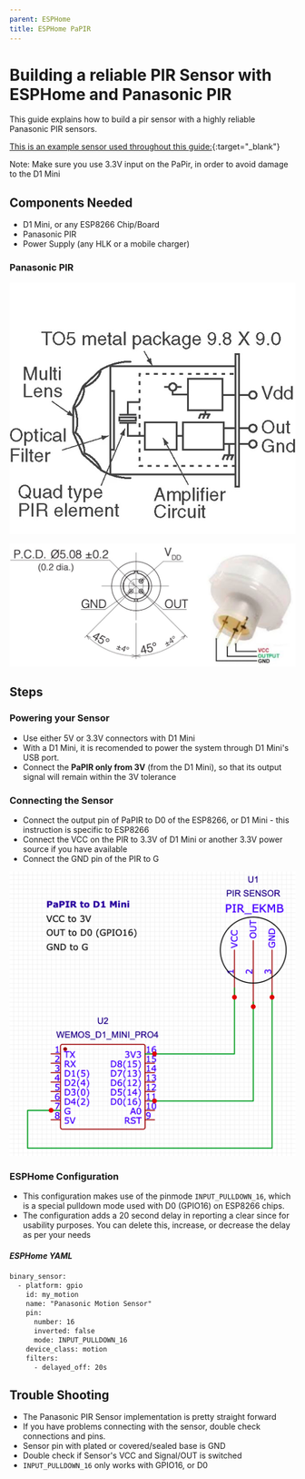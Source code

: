 ```yaml
---
parent: ESPHome
title: ESPHome PaPIR
---
```


# Building a reliable PIR Sensor with ESPHome and Panasonic PIR

This guide explains how to build a pir sensor with a highly reliable Panasonic PIR sensors. 

[This is an example sensor used throughout this guide:](https://robu.in/product/panasonic-pir-passive-infrared-motion-sensor/){:target="_blank"}

Note: Make sure you use 3.3V input on the PaPir, in order to avoid damage to the D1 Mini


## Components Needed
- D1 Mini, or any ESP8266 Chip/Board
- Panasonic PIR
- Power Supply (any HLK or a mobile charger)

### Panasonic PIR
![Panasonic PIR Image](../Panasonic%20PIR/images/papir-schematic.jpg "Panasonic PIR Schematic")

![Panasonic PIR Pinout](../Panasonic%20PIR/images/papir-pinout.jpg "Panasonic PIR Pinout")


## Steps

### Powering your Sensor
- Use either 5V or 3.3V connectors with D1 Mini
- With a D1 Mini, it is recomended to power the system through D1 Mini's USB port. 
- Connect the **PaPIR only from 3V** (from the D1 Mini), so that its output signal will remain within the 3V tolerance

### Connecting the Sensor
- Connect the output pin of PaPIR to D0 of the ESP8266, or D1 Mini - this instruction is specific to ESP8266
- Connect the VCC on the PIR to 3.3V of D1 Mini or another 3.3V power source if you have available
- Connect the GND pin of the PIR to G

![Panasonic PIR Circuit Diagram](../Panasonic%20PIR/images/papir-circuit-diagram.png "Panasonic PIR Circuit Diagram")


### ESPHome Configuration

- This configuration makes use of the pinmode ``INPUT_PULLDOWN_16``, which is a special pulldown mode used with D0 (GPIO16) on ESP8266 chips.
- The configuration adds a 20 second delay in reporting a clear since for usability purposes. You can delete this, increase, or decrease the delay as per your needs

#### *ESPHome YAML*
```
binary_sensor:
  - platform: gpio
    id: my_motion
    name: "Panasonic Motion Sensor"
    pin:
      number: 16
      inverted: false
      mode: INPUT_PULLDOWN_16
    device_class: motion
    filters:
      - delayed_off: 20s
```


## Trouble Shooting
- The Panasonic PIR Sensor implementation is pretty straight forward
- If you have problems connecting with the sensor, double check connections and pins. 
- Sensor pin with plated or covered/sealed base is GND
- Double check if Sensor's VCC and Signal/OUT is switched
- ``INPUT_PULLDOWN_16`` only works with GPIO16, or D0

